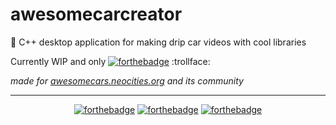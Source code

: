 # awesomecarcreator

🥶 C++ desktop application for making drip car videos with cool libraries

Currently WIP and only [![forthebadge](https://forthebadge.com/images/badges/works-on-my-machine.svg)](https://forthebadge.com) :trollface:

*made for [awesomecars.neocities.org](https://awesomecars.neocities.org "🥶 website") and its community*

---

<p align="center">
	<a href="https://forthebadge.com"><img src="https://forthebadge.com/images/badges/made-with-c-plus-plus.svg" alt="forthebadge"/></a>
	<a href="https://forthebadge.com"><img src="https://media.discordapp.net/attachments/952581392569597962/954680153127129118/uses-vcpkg.png" alt="forthebadge"/></a>
	<a href="https://forthebadge.com"><img src="https://forthebadge.com/images/badges/designed-in-ms-paint.svg" alt="forthebadge"/></a>
</p>
